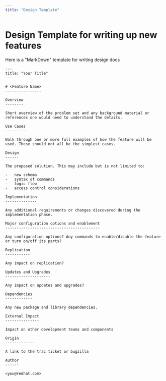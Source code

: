```yaml
---
title: "Design Template"
---
```


# Design Template for writing up new features

Here is a "MarkDown" template for writing design docs

    ---
    title: "Your Title"
    ---
    
    # <Feature Name>
    ----------------

    Overview
    --------

    Short overview of the problem set and any background material or references one would need to understand the details.

    Use Cases
    ---------

    Walk through one or more full examples of how the feature will be used. These should not all be the simplest cases.

    Design
    ------

    The proposed solution. This may include but is not limited to:

    -   new schema
    -   syntax of commands
    -   logic flow
    -   access control considerations

    Implementation
    --------------

    Any additional requirements or changes discovered during the implementation phase.

    Major configuration options and enablement
    ------------------------------------------

    Any configuration options? Any commands to enable/disable the feature or turn on/off its parts?

    Replication
    -----------

    Any impact on replication?

    Updates and Upgrades
    --------------------

    Any impact on updates and upgrades?

    Dependencies
    ------------

    Any new package and library dependencies.

    External Impact
    ---------------

    Impact on other development teams and components

    Origin
    -------------

    A link to the trac ticket or bugzilla

    Author
    ------

    <you@redhat.com>

